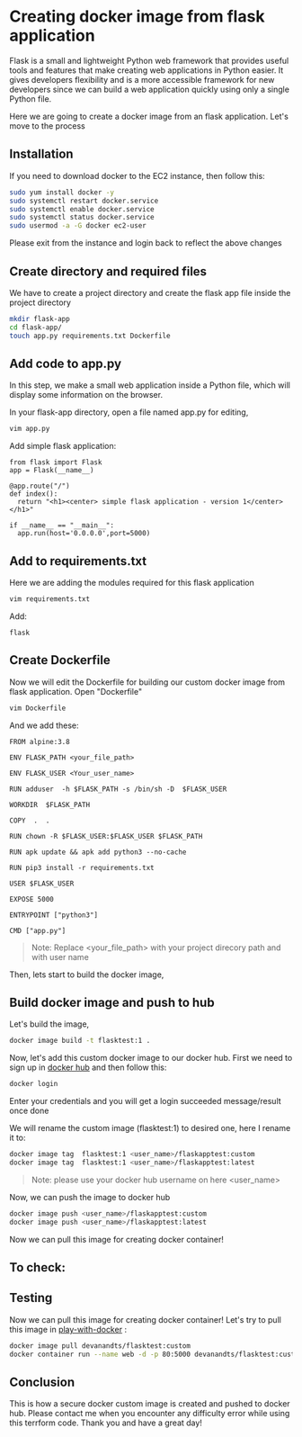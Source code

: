 # Creating docker image from flask application

Flask is a small and lightweight Python web framework that provides useful tools and features that make creating web applications in Python easier. It gives developers flexibility and is a more accessible framework for new developers since we can build a web application quickly using only a single Python file.

Here we are going to create a docker image from an flask application. Let's move to the process



## Installation

If you need to download docker to the EC2 instance, then follow this:

~~~sh
sudo yum install docker -y
sudo systemctl restart docker.service
sudo systemctl enable docker.service
sudo systemctl status docker.service
sudo usermod -a -G docker ec2-user
~~~

Please exit from the instance and login back to reflect the above changes

## Create directory and required files

We have to create  a project directory  and create the  flask app file inside the project directory

~~~sh
mkdir flask-app
cd flask-app/
touch app.py requirements.txt Dockerfile
~~~

##  Add code to app.py

 In this step, we make a small web application inside a Python file, which will display some information on the browser.

In your flask-app directory, open a file named app.py for editing,


~~~sh
vim app.py
~~~
Add simple flask application:

~~~
from flask import Flask
app = Flask(__name__)

@app.route("/")
def index():
  return "<h1><center> simple flask application - version 1</center></h1>"

if __name__ == "__main__":
  app.run(host='0.0.0.0',port=5000)
~~~

##  Add to requirements.txt

Here we are adding the modules required for this flask application
~~~sh
vim requirements.txt
~~~
Add:
~~~
flask
~~~

##  Create Dockerfile 

Now we will edit the Dockerfile for building our custom docker image from flask application. Open "Dockerfile" 
~~~sh
vim Dockerfile
~~~

And we add these:
~~~
FROM alpine:3.8
    
ENV FLASK_PATH <your_file_path>

ENV FLASK_USER <Your_user_name>

RUN adduser  -h $FLASK_PATH -s /bin/sh -D  $FLASK_USER

WORKDIR  $FLASK_PATH

COPY  .  .

RUN chown -R $FLASK_USER:$FLASK_USER $FLASK_PATH

RUN apk update && apk add python3 --no-cache

RUN pip3 install -r requirements.txt

USER $FLASK_USER

EXPOSE 5000

ENTRYPOINT ["python3"]

CMD ["app.py"]
~~~

> Note: Replace <your_file_path> with your project direcory path and with user name


Then, lets start to build the docker image,

##  Build docker image and push to hub

Let's build the image, 
~~~sh
docker image build -t flasktest:1 .
~~~

Now, let's add this custom docker image to our docker hub. First we need to sign up in [docker hub](https://hub.docker.com/) and then follow this:

~~~sh
docker login
~~~
Enter your credentials and you will get a login succeeded message/result once done




We will rename the custom image (flasktest:1) to desired one, here I rename it to:

~~~sh
docker image tag  flasktest:1 <user_name>/flaskapptest:custom
docker image tag  flasktest:1 <user_name>/flaskapptest:latest
~~~

> Note: please use your docker hub username on here <user_name>



Now, we can push the image to docker hub

~~~sh
docker image push <user_name>/flaskapptest:custom
docker image push <user_name>/flaskapptest:latest
~~~

Now we can pull this image for creating docker container!

## To check: 


## Testing

Now we can pull this image for creating docker container! Let's try to pull this image in [play-with-docker]() :

~~~sh
docker image pull devanandts/flasktest:custom
docker container run --name web -d -p 80:5000 devanandts/flasktest:custom
~~~






## Conclusion

This is how a secure docker custom image is created and pushed to docker hub. Please contact me when you encounter any difficulty error while using this terrform code. Thank you and have a great day!





